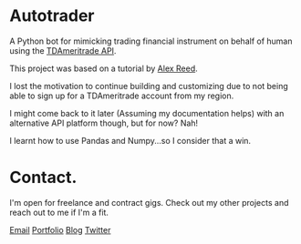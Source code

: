 # Autotrader

A Python bot for mimicking trading financial instrument on behalf of human using the [TDAmeritrade API](https://developer.tdameritrade.com/apis).

This project was based on a tutorial by [Alex Reed](https://github.com/areed1192).

I lost the motivation to continue building and customizing due to not being able to sign up for a TDAmeritrade account from my region.

I might come back to it later (Assuming my documentation helps) with an alternative API platform though, but for now? Nah!

I learnt how to use Pandas and Numpy...so I consider that a win.

# Contact.
I'm open for freelance and contract gigs. 
Check out my other projects and reach out to me if I'm a fit.

[Email](hello@romeopeter.com)
[Portfolio](https://romeopeter.com/projects)
[Blog](https://romeopeter.com/blog)
[Twitter](https://twitter.com/_romeopeter)
